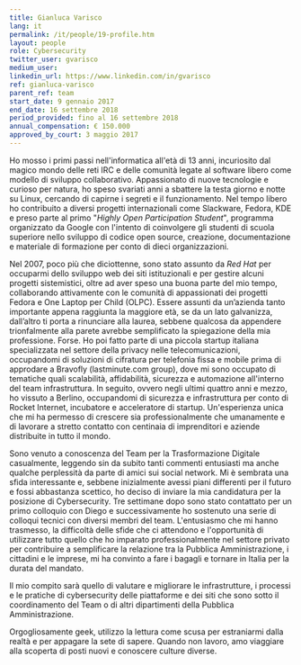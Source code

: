 ```yaml
---
title: Gianluca Varisco
lang: it
permalink: /it/people/19-profile.htm
layout: people
role: Cybersecurity
twitter_user: gvarisco
medium_user:
linkedin_url: https://www.linkedin.com/in/gvarisco
ref: gianluca-varisco
parent_ref: team
start_date: 9 gennaio 2017
end_date: 16 settembre 2018
period_provided: fino al 16 settembre 2018
annual_compensation: € 150.000
approved_by_court: 3 maggio 2017
---
```

Ho mosso i primi passi nell'informatica all'età di 13 anni, incuriosito dal magico mondo delle reti IRC e delle comunità legate al software libero come modello di sviluppo collaborativo. Appassionato di nuove tecnologie e curioso per natura, ho speso svariati anni a sbattere la testa giorno e notte su Linux, cercando di capirne i segreti e il funzionamento. Nel tempo libero ho contribuito a diversi progetti internazionali come Slackware, Fedora, KDE e preso parte al primo "*Highly Open Participation Student*", programma organizzato da Google con l'intento di coinvolgere gli studenti di scuola superiore nello sviluppo di codice open source, creazione, documentazione e materiale di formazione per conto di dieci organizzazioni.

Nel 2007, poco più che diciottenne, sono stato assunto da *Red Hat* per occuparmi dello sviluppo web dei siti istituzionali e per gestire alcuni progetti sistemistici, oltre ad aver speso una buona parte del mio tempo, collaborando attivamente con le comunità di appassionati dei progetti Fedora e One Laptop per Child (OLPC). Essere assunti da un’azienda tanto importante appena raggiunta la maggiore età, se da un lato galvanizza, dall’altro ti porta a rinunciare alla laurea, sebbene qualcosa da appendere trionfalmente alla parete avrebbe semplificato la spiegazione della mia professione. Forse. Ho poi fatto parte di una piccola startup italiana specializzata nel settore della privacy nelle telecomunicazioni, occupandomi di soluzioni di cifratura per telefonia fissa e mobile prima di approdare a Bravofly (lastminute.com group), dove mi sono occupato di tematiche quali scalabilità, affidabilità, sicurezza e automazione all'interno del team infrastruttura. In seguito, ovvero negli ultimi quattro anni e mezzo, ho vissuto a Berlino, occupandomi di sicurezza e infrastruttura per conto di Rocket Internet, incubatore e acceleratore di startup. Un'esperienza unica che mi ha permesso di crescere sia professionalmente che umanamente e di lavorare a stretto contatto con centinaia di imprenditori e aziende distribuite in tutto il mondo.

Sono venuto a conoscenza del Team per la Trasformazione Digitale casualmente, leggendo sin da subito tanti commenti entusiasti ma anche qualche perplessità da parte di amici sui social network. Mi è sembrata una sfida interessante e, sebbene inizialmente avessi piani differenti per il futuro e fossi abbastanza scettico, ho deciso di inviare la mia candidatura per la posizione di Cybersecurity. Tre settimane dopo sono stato contattato per un primo colloquio con Diego e successivamente ho sostenuto una serie di colloqui tecnici con diversi membri del team. L'entusiasmo che mi hanno trasmesso, la difficoltà delle sfide che ci attendono e l'opportunità di utilizzare tutto quello che ho imparato professionalmente nel settore privato per contribuire a semplificare la relazione tra la Pubblica Amministrazione, i cittadini e le imprese, mi ha convinto a fare i bagagli e tornare in Italia per la durata del mandato.

Il mio compito sarà quello di valutare e migliorare le infrastrutture, i processi e le pratiche di cybersecurity delle piattaforme e dei siti che sono sotto il coordinamento del Team o di altri dipartimenti della Pubblica Amministrazione.

Orgogliosamente geek, utilizzo la lettura come scusa per estraniarmi dalla realtà e per appagare la sete di sapere. Quando non lavoro, amo viaggiare alla scoperta di posti nuovi e conoscere culture diverse.


